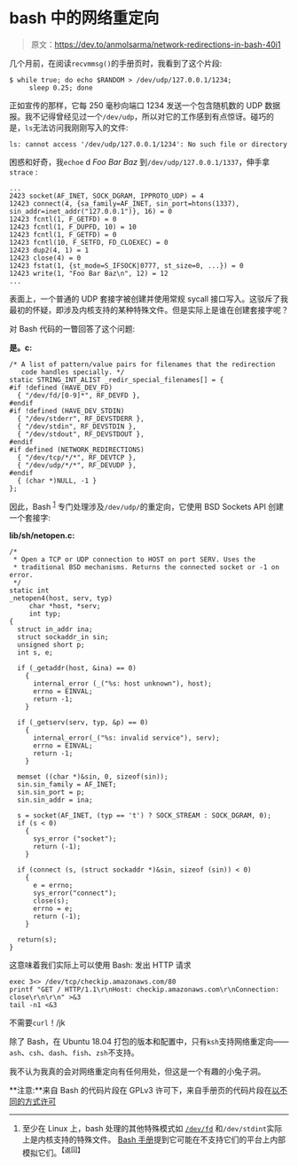 # bash 中的网络重定向

> 原文：<https://dev.to/anmolsarma/network-redirections-in-bash-40i1>

几个月前，在阅读`recvmmsg()`的手册页时，我看到了这个片段:

```
$ while true; do echo $RANDOM > /dev/udp/127.0.0.1/1234;
     sleep 0.25; done 
```

正如宣传的那样，它每 250 毫秒向端口 1234 发送一个包含随机数的 UDP 数据报。我不记得曾经见过一个`/dev/udp`，所以对它的工作感到有点惊讶。碰巧的是，`ls`无法访问我刚刚写入的文件:

```
ls: cannot access '/dev/udp/127.0.0.1/1234': No such file or directory 
```

困惑和好奇，我`echoe` d *Foo Bar Baz* 到`/dev/udp/127.0.0.1/1337`，伸手拿`strace` :

```
...
2423 socket(AF_INET, SOCK_DGRAM, IPPROTO_UDP) = 4
12423 connect(4, {sa_family=AF_INET, sin_port=htons(1337), sin_addr=inet_addr("127.0.0.1")}, 16) = 0
12423 fcntl(1, F_GETFD) = 0
12423 fcntl(1, F_DUPFD, 10) = 10
12423 fcntl(1, F_GETFD) = 0
12423 fcntl(10, F_SETFD, FD_CLOEXEC) = 0
12423 dup2(4, 1) = 1
12423 close(4) = 0
12423 fstat(1, {st_mode=S_IFSOCK|0777, st_size=0, ...}) = 0
12423 write(1, "Foo Bar Baz\n", 12) = 12
... 
```

表面上，一个普通的 UDP 套接字被创建并使用常规 sycall 接口写入。这驳斥了我最初的怀疑，即涉及内核支持的某种特殊文件。但是实际上是谁在创建套接字呢？

对 Bash 代码的一瞥回答了这个问题:

**是。c:**

```
/* A list of pattern/value pairs for filenames that the redirection
   code handles specially. */
static STRING_INT_ALIST _redir_special_filenames[] = {
#if !defined (HAVE_DEV_FD)
  { "/dev/fd/[0-9]*", RF_DEVFD },
#endif
#if !defined (HAVE_DEV_STDIN)
  { "/dev/stderr", RF_DEVSTDERR },
  { "/dev/stdin", RF_DEVSTDIN },
  { "/dev/stdout", RF_DEVSTDOUT },
#endif
#if defined (NETWORK_REDIRECTIONS)
  { "/dev/tcp/*/*", RF_DEVTCP },
  { "/dev/udp/*/*", RF_DEVUDP },
#endif
  { (char *)NULL, -1 }
}; 
```

因此，Bash <sup id="fnref:1">[1](#fn:1)</sup> 专门处理涉及`/dev/udp/`的重定向，它使用 BSD Sockets API 创建一个套接字:

**lib/sh/netopen.c:**

```
/*
 * Open a TCP or UDP connection to HOST on port SERV. Uses the
 * traditional BSD mechanisms. Returns the connected socket or -1 on error.
 */
static int
_netopen4(host, serv, typ)
     char *host, *serv;
     int typ;
{
  struct in_addr ina;
  struct sockaddr_in sin;
  unsigned short p;
  int s, e;

  if (_getaddr(host, &ina) == 0)
    {
      internal_error (_("%s: host unknown"), host);
      errno = EINVAL;
      return -1;
    }

  if (_getserv(serv, typ, &p) == 0)
    {
      internal_error(_("%s: invalid service"), serv);
      errno = EINVAL;
      return -1;
    }

  memset ((char *)&sin, 0, sizeof(sin));
  sin.sin_family = AF_INET;
  sin.sin_port = p;
  sin.sin_addr = ina;

  s = socket(AF_INET, (typ == 't') ? SOCK_STREAM : SOCK_DGRAM, 0);
  if (s < 0)
    {
      sys_error ("socket");
      return (-1);
    }

  if (connect (s, (struct sockaddr *)&sin, sizeof (sin)) < 0)
    {
      e = errno;
      sys_error("connect");
      close(s);
      errno = e;
      return (-1);
    }

  return(s);
} 
```

这意味着我们实际上可以使用 Bash:
发出 HTTP 请求

```
exec 3<> /dev/tcp/checkip.amazonaws.com/80
printf "GET / HTTP/1.1\r\nHost: checkip.amazonaws.com\r\nConnection: close\r\n\r\n" >&3
tail -n1 <&3 
```

不需要`curl`！/jk

除了 Bash，在 Ubuntu 18.04 打包的版本和配置中，只有`ksh`支持网络重定向——`ash`、`csh`、`dash`、`fish`、`zsh`不支持。

我不认为我真的会对网络重定向有任何用处，但这是一个有趣的小兔子洞。

**注意:**来自 Bash 的代码片段在 GPLv3 许可下，来自手册页的代码片段在[以不同的方式许可](http://man7.org/linux/man-pages/man2/recvmmsg.2.license.html)

* * *

1.  至少在 Linux 上，bash 处理的其他特殊模式如 [`/dev/fd`](http://www.informit.com/articles/article.aspx?p=99706&seqNum=15) 和`/dev/stdint`实际上是内核支持的特殊文件。 [Bash 手册](https://www.gnu.org/software/bash/manual/html_node/Redirections.html)提到它可能在不支持它们的平台上内部模拟它们。<sup>【返回】</sup>